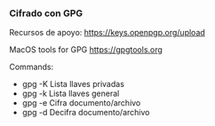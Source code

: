 ### Cifrado con GPG

Recursos de apoyo: 
https://keys.openpgp.org/upload

MacOS tools for GPG
https://gpgtools.org


Commands:

* gpg -K Lista llaves privadas
* gpg -k Lista llaves general
* gpg -e Cifra documento/archivo
* gpg -d Decifra documento/archivo
